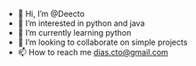 - 👋 Hi, I’m @Deecto
- 👀 I’m interested in python and java  
- 🌱 I’m currently learning python
- 💞️ I’m looking to collaborate on simple projects
- 📫 How to reach me dias.cto@gmail.com

<!---
Deecto/Deecto is a ✨ special ✨ repository because its `README.md` (this file) appears on your GitHub profile.
You can click the Preview link to take a look at your changes.
--->
